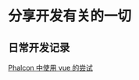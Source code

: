 # 分享开发有关的一切

## 日常开发记录

[Phalcon 中使用 vue 的尝试](https://github.com/kevinjie/kevinjie.github.io/issues/1)
